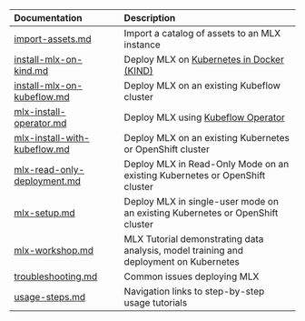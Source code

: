 | Documentation                                                                                                     | Description   |
| :-----------                                                                                                      | :------------- |
| [import-assets.md](./import-assets.md)                           | Import a catalog of assets to an MLX instance |
| [install-mlx-on-kind.md](./install-mlx-on-kind.md)               | Deploy MLX on [Kubernetes in Docker (KIND)](https://kind.sigs.k8s.io/docs/user/quick-start/#installation)  |
| [install-mlx-on-kubeflow.md](./install-mlx-on-kubeflow.md) | Deploy MLX on an existing Kubeflow cluster             |
| [mlx-install-operator.md](./mlx-install-operator.md)             | Deploy MLX using [Kubeflow Operator](https://www.kubeflow.org/docs/distributions/operator/introduction/)  |
| [mlx-install-with-kubeflow.md](./mlx-install-with-kubeflow.md)   | Deploy MLX on an existing Kubernetes or OpenShift cluster |
| [mlx-read-only-deployment.md](./mlx-read-only-deployment.md)     | Deploy MLX in Read-Only Mode on an existing Kubernetes or OpenShift cluster |
| [mlx-setup.md](./mlx-setup.md)                                   | Deploy MLX in single-user mode on an existing Kubernetes or OpenShift cluster |
| [mlx-workshop.md](./mlx-workshop.md)                             | MLX Tutorial demonstrating data analysis, model training and deployment on Kubernetes |
| [troubleshooting.md](./troubleshooting.md)                       | Common issues deploying MLX  |
| [usage-steps.md](./usage-steps.md)                               | Navigation links to step-by-step usage tutorials |